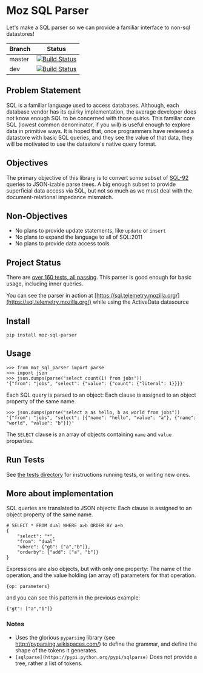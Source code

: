 # Moz SQL Parser

Let's make a SQL parser so we can provide a familiar interface to non-sql datastores!


|Branch      |Status   |
|------------|---------|
|master      | [![Build Status](https://travis-ci.org/mozilla/moz-sql-parser.svg?branch=master)](https://travis-ci.org/mozilla/moz-sql-parser) |
|dev         | [![Build Status](https://travis-ci.org/mozilla/moz-sql-parser.svg?branch=dev)](https://travis-ci.org/mozilla/moz-sql-parser)    |


## Problem Statement

SQL is a familiar language used to access databases. Although, each database vendor has its quirky implementation, the average developer does not know enough SQL to be concerned with those quirks. This familiar core SQL (lowest common denominator, if you will) is useful enough to explore data in primitive ways. It is hoped that, once programmers have reviewed a datastore with basic SQL queries, and they see the value of that data, they will be motivated to use the datastore's native query format.

## Objectives

The primary objective of this library is to convert some subset of [SQL-92](https://en.wikipedia.org/wiki/SQL-92) queries to JSON-izable parse trees. A big enough subset to provide superficial data access via SQL, but not so much as we must deal with the document-relational impedance mismatch.

## Non-Objectives 

* No plans to provide update statements, like `update` or `insert`
* No plans to expand the language to all of SQL:2011
* No plans to provide data access tools 


## Project Status

There are [over 160 tests, all passing](https://github.com/mozilla/moz-sql-parser/tree/dev/tests). This parser is good enough for basic usage, including inner queries.

You can see the parser in action at [https://sql.telemetry.mozilla.org/](https://sql.telemetry.mozilla.org/) while using the ActiveData datasource

## Install

    pip install moz-sql-parser

## Usage

    >>> from moz_sql_parser import parse
    >>> import json
    >>> json.dumps(parse("select count(1) from jobs"))
    '{"from": "jobs", "select": {"value": {"count": {"literal": 1}}}}'
    
Each SQL query is parsed to an object: Each clause is assigned to an object property of the same name. 

    >>> json.dumps(parse("select a as hello, b as world from jobs"))
    '{"from": "jobs", "select": [{"name": "hello", "value": "a"}, {"name": "world", "value": "b"}]}'

The `SELECT` clause is an array of objects containing `name` and `value` properties. 

## Run Tests

See [the tests directory](https://github.com/mozilla/moz-sql-parser/tree/dev/tests) for instructions running tests, or writing new ones.

## More about implementation

SQL queries are translated to JSON objects: Each clause is assigned to an object property of the same name.

    
    # SELECT * FROM dual WHERE a>b ORDER BY a+b
    {
        "select": "*",
        "from": "dual"
        "where": {"gt": ["a","b"]},
        "orderby": {"add": ["a", "b"]}
    }
        
Expressions are also objects, but with only one property: The name of the operation, and the value holding (an array of) parameters for that operation. 

    {op: parameters}

and you can see this pattern in the previous example:

    {"gt": ["a","b"]}


### Notes

* Uses the glorious `pyparsing` library (see http://pyparsing.wikispaces.com/) to define the grammar, and define the shape of the tokens it generates. 
* `[sqlparse](https://pypi.python.org/pypi/sqlparse)` Does not provide a tree, rather a list of tokens. 
